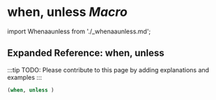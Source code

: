 # **when, unless** *Macro*

import Whenaaunless from './_whenaaunless.md';

<Whenaaunless />

## Expanded Reference: when, unless

:::tip
TODO: Please contribute to this page by adding explanations and examples
:::

```lisp
(when, unless )
```
